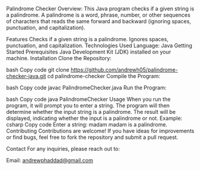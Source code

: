 Palindrome Checker
Overview: This Java program checks if a given string is a palindrome. A palindrome is a word, phrase, number, or other sequences of characters that reads the same forward and backward (ignoring spaces, punctuation, and capitalization).

Features
Checks if a given string is a palindrome.
Ignores spaces, punctuation, and capitalization.
Technologies Used
Language: Java
Getting Started
Prerequisites
Java Development Kit (JDK) installed on your machine.
Installation
Clone the Repository:

bash
Copy code
git clone https://github.com/andrewh05/palindrome-checker-java.git
cd palindrome-checker
Compile the Program:

bash
Copy code
javac PalindromeChecker.java
Run the Program:

bash
Copy code
java PalindromeChecker
Usage
When you run the program, it will prompt you to enter a string.
The program will then determine whether the input string is a palindrome.
The result will be displayed, indicating whether the input is a palindrome or not.
Example:
csharp
Copy code
Enter a string: madam
madam is a palindrome.
Contributing
Contributions are welcome! If you have ideas for improvements or find bugs, feel free to fork the repository and submit a pull request.

Contact
For any inquiries, please reach out to:

Email: andrewphaddad@gmail.com
